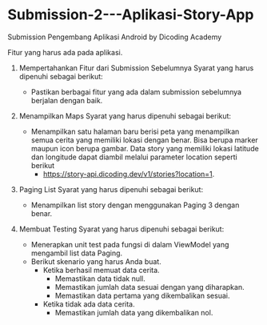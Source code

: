 # Submission-2---Aplikasi-Story-App
Submission Pengembang Aplikasi Android by Dicoding Academy

Fitur yang harus ada pada aplikasi.

1. Mempertahankan Fitur dari Submission Sebelumnya
   Syarat yang harus dipenuhi sebagai berikut:
   - Pastikan berbagai fitur yang ada dalam submission sebelumnya berjalan dengan baik.

2. Menampilkan Maps
   Syarat yang harus dipenuhi sebagai berikut:
   - Menampilkan satu halaman baru berisi peta yang menampilkan semua cerita yang memiliki lokasi dengan benar. Bisa berupa marker maupun icon berupa gambar. Data story yang memiliki lokasi latitude dan longitude dapat diambil melalui parameter location seperti berikut
     - https://story-api.dicoding.dev/v1/stories?location=1.

3. Paging List
   Syarat yang harus dipenuhi sebagai berikut:
   - Menampilkan list story dengan menggunakan Paging 3 dengan benar.

4. Membuat Testing
   Syarat yang harus dipenuhi sebagai berikut:
   - Menerapkan unit test pada fungsi di dalam ViewModel yang mengambil list data Paging.
   - Berikut skenario yang harus Anda buat.
     - Ketika berhasil memuat data cerita.
       - Memastikan data tidak null.
       - Memastikan jumlah data sesuai dengan yang diharapkan.
       - Memastikan data pertama yang dikembalikan sesuai.
     - Ketika tidak ada data cerita.
       - Memastikan jumlah data yang dikembalikan nol.
